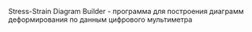 Stress-Strain Diagram Builder - программа для построения диаграмм деформирования по данным цифрового мультиметра
